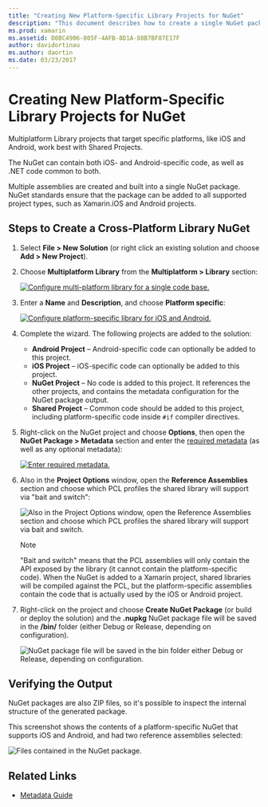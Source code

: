 ```yaml
---
title: "Creating New Platform-Specific Library Projects for NuGet"
description: "This document describes how to create a single NuGet package that contains platform-specific code for multiple platforms."
ms.prod: xamarin
ms.assetid: D8BC4906-805F-4AFB-8D1A-88B7BF87E17F
author: davidortinau
ms.author: daortin
ms.date: 03/23/2017
---
```


# Creating New Platform-Specific Library Projects for NuGet

Multiplatform Library projects that target specific
platforms, like iOS and Android, work best with Shared Projects.

The NuGet can contain both iOS- and Android-specific code, as well as .NET code common
to both.

Multiple assemblies are created and built into a single NuGet package. NuGet standards
ensure that the package can be added to all supported project types, such as
Xamarin.iOS and Android projects.

## Steps to Create a Cross-Platform Library NuGet

1. Select **File > New Solution** (or right click an existing solution and choose **Add > New Project**).

2. Choose **Multiplatform Library** from the **Multiplatform > Library** section:

    [![Configure multi-platform library for a single code base.](platform-specific-images/mulitplatform-library-sml.png)](platform-specific-images/multiplatform-library.png#lightbox)

3. Enter a **Name** and **Description**, and choose **Platform specific**:

    [![Configure platform-specific library for iOS and Android.](platform-specific-images/specific-configure-sml.png)](platform-specific-images/specific-configure.png#lightbox)

4. Complete the wizard. The following projects are added to the solution:

    - **Android Project** – Android-specific code can optionally be added to this project.
    - **iOS Project** – iOS-specific code can optionally be added to this project.
    - **NuGet Project** – No code is added to this project. It references the other projects, and contains the metadata configuration for the NuGet package output.
    - **Shared Project** – Common code should be added to this project, including platform-specific code inside `#if` compiler directives.

5. Right-click on the NuGet project and choose **Options**, then open the **NuGet Package > Metadata** section and enter the [required metadata](~/cross-platform/app-fundamentals/nuget-multiplatform-libraries/metadata.md)
    (as well as any optional metadata):

    [![Enter required metadata.](platform-specific-images/specific-metadata-sml.png)](platform-specific-images/specific-metadata.png#lightbox)

6. Also in the **Project Options** window, open the **Reference Assemblies** section and choose
    which PCL profiles the shared library will support via "bait and switch":

    ![Also in the Project Options window, open the Reference Assemblies section and choose   which PCL profiles the shared library will support via bait and switch.](platform-specific-images/specific-reference-assemblies.png)

    > [!NOTE]
    > "Bait and switch" means that the PCL assemblies will only contain the API exposed by the library
    > (it cannot contain the platform-specific code). When the NuGet is added to a Xamarin
    > project, shared libraries will be compiled against the PCL, but the platform-specific
    > assemblies contain the code that is actually used by the iOS or Android project.

7. Right-click on the project and choose **Create NuGet Package** (or build or deploy the solution) and
  the **.nupkg** NuGet package file will be saved in the **/bin/** folder (either Debug or Release, depending on configuration).

    ![NuGet package file will be saved in the bin folder either Debug or Release, depending on configuration.](platform-specific-images/create-nuget-package.png)

## Verifying the Output

NuGet packages are also ZIP files, so it's possible to inspect the internal structure of the generated package.

This screenshot shows the contents of a platform-specific NuGet that supports iOS and Android,
and had two reference assemblies selected:

![Files contained in the NuGet package.](platform-specific-images/nuget-output.png)

## Related Links

- [Metadata Guide](~/cross-platform/app-fundamentals/nuget-multiplatform-libraries/metadata.md)
